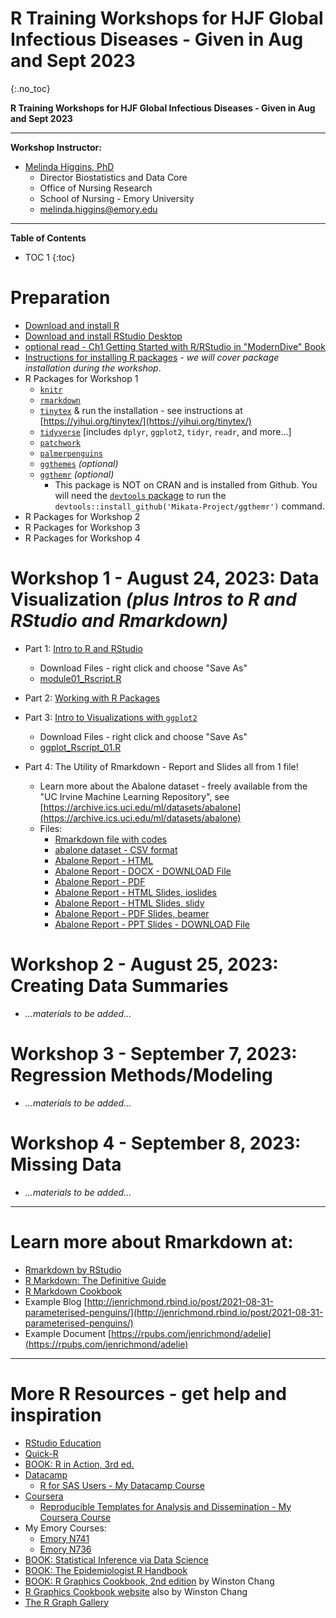 # R Training Workshops for HJF Global Infectious Diseases - Given in Aug and Sept 2023
{:.no_toc}

**R Training Workshops for HJF Global Infectious Diseases - Given in Aug and Sept 2023**

-----

**Workshop Instructor:**

* [Melinda Higgins, PhD](https://melindahiggins.netlify.app/)
    - Director Biostatistics and Data Core
    - Office of Nursing Research
    - School of Nursing - Emory University
    - [melinda.higgins@emory.edu](mailto:melinda.higgins@emory.edu)

-----

**Table of Contents**

* TOC 1
{:toc}

# Preparation

* [Download and install R](https://cran.r-project.org/)
* [Download and install RStudio Desktop](https://posit.co/download/rstudio-desktop/)
* [optional read - Ch1 Getting Started with R/RStudio in "ModernDive" Book](https://moderndive.netlify.app/1-getting-started)
* [Instructions for installing R  packages](https://moderndive.netlify.app/1-getting-started#package-installation) - _we will cover package installation during the workshop_.
* R Packages for Workshop 1
    - [`knitr`](https://cran.r-project.org/web/packages/knitr/index.html)
    - [`rmarkdown`](https://cran.r-project.org/web/packages/rmarkdown/index.html)
    - [`tinytex`](https://cran.r-project.org/web/packages/tinytex/index.html) & run the installation - see instructions at [https://yihui.org/tinytex/](https://yihui.org/tinytex/)
    - [`tidyverse`](https://cran.r-project.org/web/packages/tidyverse/index.html) [includes `dplyr`, `ggplot2`, `tidyr`, `readr`, and more...]
    - [`patchwork`](https://cran.r-project.org/web/packages/patchwork/index.html)
    - [`palmerpenguins`](https://cran.r-project.org/web/packages/palmerpenguins/index.html)
    - [`ggthemes`](https://cran.r-project.org/web/packages/ggthemes/index.html) _(optional)_
    - [`ggthemr`](https://github.com/Mikata-Project/ggthemr) _(optional)_
        - This package is NOT on CRAN and is installed from Github. You will need the [`devtools` package](https://cran.r-project.org/web/packages/devtools/index.html) to run the `devtools::install_github('Mikata-Project/ggthemr')` command.
* R Packages for Workshop 2
* R Packages for Workshop 3
* R Packages for Workshop 4

# Workshop 1 - August 24, 2023: Data Visualization _(plus Intros to R and RStudio and Rmarkdown)_

* Part 1: [Intro to R and RStudio](https://melindahiggins2000.github.io/HJF_GSchluck_Lecture_01122023/HJF_Rworkshop_12Jan2023_pt1.html)
    - Download Files - right click and choose "Save As"
    - [module01_Rscript.R](https://raw.githubusercontent.com/melindahiggins2000/RWorkshops_HJFGlobal_AugSept2023/main/module01_Rscript.R)

* Part 2: [Working with R Packages](https://melindahiggins2000.github.io/HJF_GSchluck_Lecture_01122023/HJF_Rworkshop_12Jan2023_pt2.html)

* Part 3: [Intro to Visualizations with `ggplot2`](https://melindahiggins2000.github.io/HJF_GSchluck_Lecture_01122023/HJF_Rworkshop_12Jan2023_pt3.html)
    - Download Files - right click and choose "Save As"
    - [ggplot_Rscript_01.R](https://raw.githubusercontent.com/melindahiggins2000/RWorkshops_HJFGlobal_AugSept2023/main/ggplot_Rscript_01.R)

* Part 4: The Utility of Rmarkdown - Report and Slides all from 1 file!
    - Learn more about the Abalone dataset - freely available from the "UC Irvine Machine Learning Repository", see  [https://archive.ics.uci.edu/ml/datasets/abalone](https://archive.ics.uci.edu/ml/datasets/abalone)
    - Files:
        - [Rmarkdown file with codes](https://raw.githubusercontent.com/melindahiggins2000/RWorkshops_HJFGlobal_AugSept2023/main/AbaloneReport_v1.Rmd)
        - [abalone dataset - CSV format](https://raw.githubusercontent.com/melindahiggins2000/RWorkshops_HJFGlobal_AugSept2023/main/abalone.csv)
        - [Abalone Report - HTML](https://melindahiggins2000.github.io/RWorkshops_HJFGlobal_AugSept2023/AbaloneReport_v1.html)
        - [Abalone Report - DOCX - DOWNLOAD File](https://raw.githubusercontent.com/melindahiggins2000/RWorkshops_HJFGlobal_AugSept2023/main/AbaloneReport_v1.docx)
        - [Abalone Report - PDF](https://melindahiggins2000.github.io/RWorkshops_HJFGlobal_AugSept2023/AbaloneReport_v1.pdf)
        - [Abalone Report - HTML Slides, ioslides](https://melindahiggins2000.github.io/RWorkshops_HJFGlobal_AugSept2023/Abalone_ioslides_v1.html)
        - [Abalone Report - HTML Slides, slidy](https://melindahiggins2000.github.io/RWorkshops_HJFGlobal_AugSept2023/Abalone_slidy_v1.html)
        - [Abalone Report - PDF Slides, beamer](https://melindahiggins2000.github.io/RWorkshops_HJFGlobal_AugSept2023/Abalone_beamer_slides_v1.pdf)
        - [Abalone Report - PPT Slides - DOWNLOAD File](https://raw.githubusercontent.com/melindahiggins2000/RWorkshops_HJFGlobal_AugSept2023/main/Abalone_PPTslides_v1.pptx)

# Workshop 2 - August 25, 2023: Creating Data Summaries

* _...materials to be added..._

# Workshop 3 - September 7, 2023: Regression Methods/Modeling

* _...materials to be added..._

# Workshop 4 - September 8, 2023: Missing Data

* _...materials to be added..._

-----

# Learn more about Rmarkdown at:

* [Rmarkdown by RStudio](https://rmarkdown.rstudio.com/)
* [R Markdown: The Definitive Guide](https://bookdown.org/yihui/rmarkdown/)
* [R Markdown Cookbook](https://bookdown.org/yihui/rmarkdown-cookbook/)
* Example Blog [http://jenrichmond.rbind.io/post/2021-08-31-parameterised-penguins/](http://jenrichmond.rbind.io/post/2021-08-31-parameterised-penguins/)
* Example Document [https://rpubs.com/jenrichmond/adelie](https://rpubs.com/jenrichmond/adelie)

-----

# More R Resources - get help and inspiration

* [RStudio Education](https://education.rstudio.com/)
* [Quick-R](https://www.statmethods.net/)
* [BOOK: R in Action, 3rd ed.](https://www.manning.com/books/r-in-action-third-edition)
* [Datacamp](https://www.datacamp.com/)
    * [R for SAS Users - My Datacamp Course](https://www.datacamp.com/courses/r-for-sas-users)
* [Coursera](https://www.coursera.org/)
    * [Reproducible Templates for Analysis and Dissemination - My Coursera Course](https://www.coursera.org/learn/reproducible-templates-analysis)
* My Emory Courses:
    * [Emory N741](https://melindahiggins2000.github.io/N741bigdata/)
    * [Emory N736](https://melindahiggins2000.github.io/N736/)
* [BOOK: Statistical Inference via Data Science](https://moderndive.com/)
* [BOOK: The Epidemiologist R Handbook](https://epirhandbook.com/en/index.html)
* [BOOK: R Graphics Cookbook, 2nd edition](https://r-graphics.org/) by Winston Chang
* [R Graphics Cookbook website]( http://www.cookbook-r.com/Graphs/) also by Winston Chang
* [The R Graph Gallery](https://r-graph-gallery.com/)


